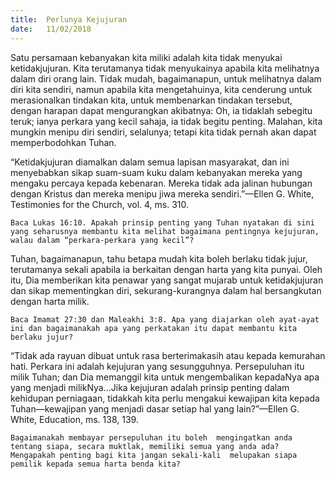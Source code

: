 ```yaml
---
title:  Perlunya Kejujuran
date:   11/02/2018
---
```


Satu persamaan kebanyakan kita miliki adalah kita tidak menyukai ketidakjujuran.  Kita terutamanya tidak menyukainya apabila kita melihatnya dalam diri orang lain.  Tidak mudah, bagaimanapun, untuk melihatnya dalam diri kita sendiri, namun apabila kita mengetahuinya, kita cenderung untuk merasionalkan tindakan kita, untuk membenarkan tindakan tersebut, dengan harapan dapat mengurangkan akibatnya:  Oh, ia tidaklah sebegitu teruk; ianya perkara yang kecil sahaja, ia tidak begitu penting.  Malahan, kita mungkin menipu diri sendiri, selalunya; tetapi kita tidak pernah akan dapat memperbodohkan Tuhan. 

“Ketidakjujuran diamalkan dalam semua lapisan masyarakat, dan ini menyebabkan sikap suam-suam kuku dalam kebanyakan mereka yang mengaku percaya kepada kebenaran.  Mereka tidak ada jalinan hubungan dengan Kristus dan mereka menipu jiwa mereka sendiri.”—Ellen G. White, Testimonies for the Church, vol. 4, ms. 310.

`Baca Lukas 16:10. Apakah prinsip penting yang Tuhan nyatakan di sini yang seharusnya membantu kita melihat bagaimana pentingnya kejujuran, walau dalam “perkara-perkara yang kecil”?`

Tuhan, bagaimanapun, tahu betapa mudah kita boleh berlaku tidak jujur, terutamanya sekali apabila ia berkaitan dengan harta yang kita punyai.  Oleh itu, Dia memberikan kita penawar yang sangat mujarab untuk ketidakjujuran dan sikap mementingkan diri, sekurang-kurangnya dalam hal bersangkutan dengan harta milik.

`Baca Imamat 27:30 dan Maleakhi 3:8. Apa yang diajarkan oleh ayat-ayat ini dan bagaimanakah apa yang perkatakan itu dapat membantu kita berlaku jujur?`

“Tidak ada rayuan dibuat untuk rasa berterimakasih atau kepada kemurahan hati.  Perkara ini adalah kejujuran yang sesungguhnya.   Persepuluhan itu milik Tuhan; dan Dia memanggil kita untuk mengembalikan kepadaNya apa yang menjadi milikNya...Jika kejujuran adalah prinsip penting dalam kehidupan perniagaan, tidakkah kita perlu mengakui kewajipan kita kepada Tuhan—kewajipan yang menjadi dasar setiap hal yang lain?”—Ellen G. White, Education, ms. 138, 139.

`Bagaimanakah membayar persepuluhan itu boleh  mengingatkan anda tentang siapa, secara muktlak, memiliki semua yang anda ada?  Mengapakah penting bagi kita jangan sekali-kali  melupakan siapa pemilik kepada semua harta benda kita?`